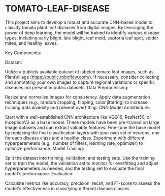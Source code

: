 # TOMATO-LEAF-DISEASE
This project aims to develop a robust and accurate CNN-based model to classify tomato plant leaf diseases from digital images. By leveraging the power of deep learning, the model will be trained to identify various disease types, including early blight, late blight, leaf mold, septoria leaf spot, spider mites, and healthy leaves.

Key Components:

Dataset:

Utilize a publicly available dataset of labeled tomato leaf images, such as PlantVillage 
(https://public.roboflow.com/).
If necessary, consider collecting and annotating your own images to capture regional variations or specific diseases not present in public datasets.
Data Preprocessing:

Resize and normalize images for consistency.
Apply data augmentation techniques (e.g., random cropping, flipping, color jittering) to increase training data diversity and prevent overfitting.
CNN Model Architecture:

Start with a well-established CNN architecture like VGG16, ResNet50, or InceptionV3 as a base model. These models have been pre-trained on large image datasets and can extract valuable features.
Fine-tune the base model by replacing the final classification layers with your own set of neurons, one for each disease class and a healthy class.
Experiment with different hyperparameters (e.g., number of filters, learning rate, optimizer) to optimize performance.
Model Training:

Split the dataset into training, validation, and testing sets.
Use the training set to train the model, the validation set to monitor for overfitting and adjust hyperparameters as needed, and the testing set to evaluate the final model's performance.
Evaluation:

Calculate metrics like accuracy, precision, recall, and F1-score to assess the model's effectiveness in classifying different disease classes.
